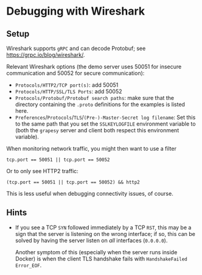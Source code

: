 # Debugging with Wireshark

## Setup

Wireshark supports `gRPC` and can decode Protobuf; see
https://grpc.io/blog/wireshark/.

Relevant Wireshark options (the demo server uses 50051 for insecure
communication and 50052 for secure communication):

* `Protocols/HTTP2/TCP port(s)`: add 50051
* `Protocols/HTTP/SSL/TLS Ports`: add 50052
* `Protocols/Protobuf/Protobuf search paths`: make sure that the directory
  containing the `.proto` definitions for the examples is listed here.
* `Preferences`/`Protocols`/`TLS`/`(Pre-)-Master-Secret log filename`:
  Set this to the same path that you set the `SSLKEYLOGFILE` environment
  variable to (both the `grapesy` server and client both respect this
  environment variable).

When monitoring network traffic, you might then want to use a filter

```
tcp.port == 50051 || tcp.port == 50052
```

Or to only see HTTP2 traffic:

```
(tcp.port == 50051 || tcp.port == 50052) && http2
```

This is less useful when debugging connectivity issues, of course.

## Hints

* If you see a TCP `SYN` followed immediately by a TCP `RST`, this may be a sign
  that the server is listening on the wrong interface; if so, this can be
  solved by having the server listen on _all_ interfaces (`0.0.0.0`).

  Another symptom of this (especially when the server runs inside Docker) is
  when the client TLS handshake fails with `HandshakeFailed Error_EOF`.